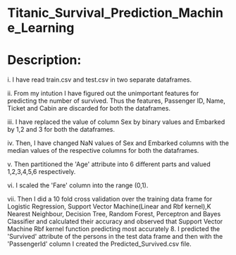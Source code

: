 # Titanic_Survival_Prediction_Machine_Learning

# Description:

i. I have read train.csv and test.csv in two separate dataframes. 

ii. From my intution I have figured out the unimportant features for predicting the number of survived. Thus the features, Passenger ID, Name, Ticket and Cabin are discarded for both the dataframes. 

iii. I have replaced the value of column Sex by binary values and Embarked by 1,2 and 3 for both the dataframes. 

iv. Then, I have changed NaN values of Sex and Embarked columns with the median values of the respective columns for both the dataframes. 

v. Then partitioned the 'Age' attribute into 6 different parts and valued 1,2,3,4,5,6 respectively. 

vi. I scaled the 'Fare' column into the range (0,1). 

vii. Then I did a 10 fold cross validation over the training data frame for Logistic Regression, Support Vector Machine(Linear and Rbf kernel),K Nearest Neighbour, Decision Tree, Random Forest, Perceptron and Bayes Classifier and calculated their accuracy and observed that Support Vector Machine Rbf kernel function predicting most accurately 8. I predicted the 'Survived' attribute of the persons in the test data frame and then with the 'PassengerId' column I created the Predicted_Survived.csv file.
